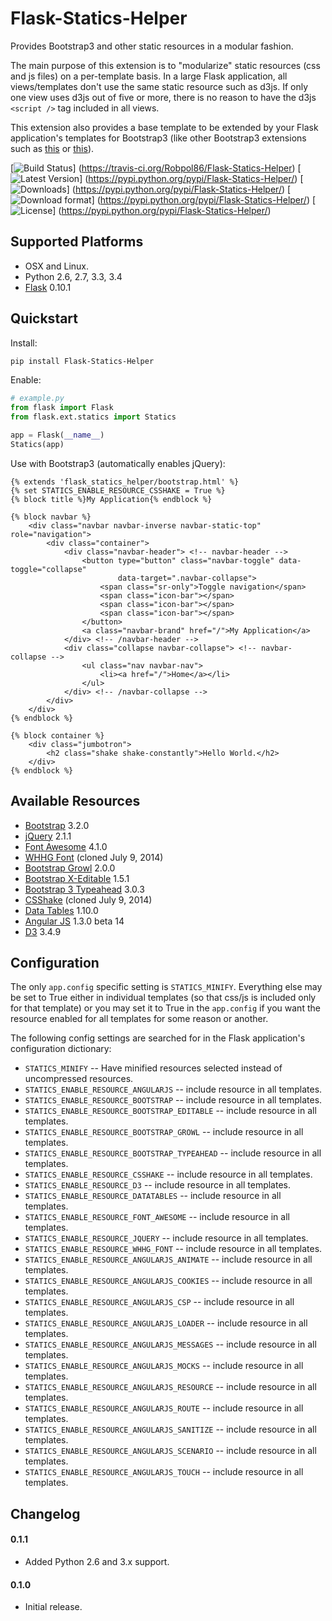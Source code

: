 # Flask-Statics-Helper

Provides Bootstrap3 and other static resources in a modular fashion.

The main purpose of this extension is to "modularize" static resources (css and js files) on a per-template basis. In a
large Flask application, all views/templates don't use the same static resource such as d3js. If only one view uses d3js
out of five or more, there is no reason to have the d3js `<script />` tag included in all views.

This extension also provides a base template to be extended by your Flask application's templates for Bootstrap3 (like
other Bootstrap3 extensions such as [this](https://github.com/mbr/flask-bootstrap) or
[this](https://github.com/ryanolson/flask-bootstrap3)).

[![Build Status](https://travis-ci.org/Robpol86/Flask-Statics-Helper.svg?branch=master)]
(https://travis-ci.org/Robpol86/Flask-Statics-Helper)
[![Latest Version](https://pypip.in/version/Flask-Statics-Helper/badge.png)]
(https://pypi.python.org/pypi/Flask-Statics-Helper/)
[![Downloads](https://pypip.in/download/Flask-Statics-Helper/badge.png)]
(https://pypi.python.org/pypi/Flask-Statics-Helper/)
[![Download format](https://pypip.in/format/Flask-Statics-Helper/badge.png)]
(https://pypi.python.org/pypi/Flask-Statics-Helper/)
[![License](https://pypip.in/license/Flask-Statics-Helper/badge.png)]
(https://pypi.python.org/pypi/Flask-Statics-Helper/)

## Supported Platforms

* OSX and Linux.
* Python 2.6, 2.7, 3.3, 3.4
* [Flask](http://flask.pocoo.org/) 0.10.1

## Quickstart

Install:
```bash
pip install Flask-Statics-Helper
```

Enable:
```python
# example.py
from flask import Flask
from flask.ext.statics import Statics

app = Flask(__name__)
Statics(app)
```

Use with Bootstrap3 (automatically enables jQuery):
```html+django
{% extends 'flask_statics_helper/bootstrap.html' %}
{% set STATICS_ENABLE_RESOURCE_CSSHAKE = True %}
{% block title %}My Application{% endblock %}

{% block navbar %}
    <div class="navbar navbar-inverse navbar-static-top" role="navigation">
        <div class="container">
            <div class="navbar-header"> <!-- navbar-header -->
                <button type="button" class="navbar-toggle" data-toggle="collapse"
                        data-target=".navbar-collapse">
                    <span class="sr-only">Toggle navigation</span>
                    <span class="icon-bar"></span>
                    <span class="icon-bar"></span>
                    <span class="icon-bar"></span>
                </button>
                <a class="navbar-brand" href="/">My Application</a>
            </div> <!-- /navbar-header -->
            <div class="collapse navbar-collapse"> <!-- navbar-collapse -->
                <ul class="nav navbar-nav">
                    <li><a href="/">Home</a></li>
                </ul>
            </div> <!-- /navbar-collapse -->
        </div>
    </div>
{% endblock %}

{% block container %}
    <div class="jumbotron">
        <h2 class="shake shake-constantly">Hello World.</h2>
    </div>
{% endblock %}
```

## Available Resources

* [Bootstrap](http://getbootstrap.com/) 3.2.0
* [jQuery](http://jquery.com/) 2.1.1
* [Font Awesome](http://fortawesome.github.io/Font-Awesome/) 4.1.0
* [WHHG Font](http://www.webhostinghub.com/glyphs/) (cloned July 9, 2014)
* [Bootstrap Growl](https://github.com/mouse0270/bootstrap-growl) 2.0.0
* [Bootstrap X-Editable](http://vitalets.github.io/x-editable/) 1.5.1
* [Bootstrap 3 Typeahead](https://github.com/bassjobsen/Bootstrap-3-Typeahead) 3.0.3
* [CSShake](https://github.com/elrumordelaluz/csshake) (cloned July 9, 2014)
* [Data Tables](http://datatables.net/) 1.10.0
* [Angular JS](https://angularjs.org/) 1.3.0 beta 14
* [D3](http://d3js.org/) 3.4.9

## Configuration

The only `app.config` specific setting is `STATICS_MINIFY`. Everything else may be set to True either in individual
templates (so that css/js is included only for that template) or you may set it to True in the `app.config` if you want
the resource enabled for all templates for some reason or another.

The following config settings are searched for in the Flask application's configuration dictionary:
* `STATICS_MINIFY` -- Have minified resources selected instead of uncompressed resources.
* `STATICS_ENABLE_RESOURCE_ANGULARJS` -- include resource in all templates.
* `STATICS_ENABLE_RESOURCE_BOOTSTRAP` -- include resource in all templates.
* `STATICS_ENABLE_RESOURCE_BOOTSTRAP_EDITABLE` --  include resource in all templates.
* `STATICS_ENABLE_RESOURCE_BOOTSTRAP_GROWL` --  include resource in all templates.
* `STATICS_ENABLE_RESOURCE_BOOTSTRAP_TYPEAHEAD` --  include resource in all templates.
* `STATICS_ENABLE_RESOURCE_CSSHAKE` --  include resource in all templates.
* `STATICS_ENABLE_RESOURCE_D3` --  include resource in all templates.
* `STATICS_ENABLE_RESOURCE_DATATABLES` --  include resource in all templates.
* `STATICS_ENABLE_RESOURCE_FONT_AWESOME` --  include resource in all templates.
* `STATICS_ENABLE_RESOURCE_JQUERY` --  include resource in all templates.
* `STATICS_ENABLE_RESOURCE_WHHG_FONT` --  include resource in all templates.
* `STATICS_ENABLE_RESOURCE_ANGULARJS_ANIMATE` --  include resource in all templates.
* `STATICS_ENABLE_RESOURCE_ANGULARJS_COOKIES` --  include resource in all templates.
* `STATICS_ENABLE_RESOURCE_ANGULARJS_CSP` --  include resource in all templates.
* `STATICS_ENABLE_RESOURCE_ANGULARJS_LOADER` --  include resource in all templates.
* `STATICS_ENABLE_RESOURCE_ANGULARJS_MESSAGES` --  include resource in all templates.
* `STATICS_ENABLE_RESOURCE_ANGULARJS_MOCKS` --  include resource in all templates.
* `STATICS_ENABLE_RESOURCE_ANGULARJS_RESOURCE` --  include resource in all templates.
* `STATICS_ENABLE_RESOURCE_ANGULARJS_ROUTE` --  include resource in all templates.
* `STATICS_ENABLE_RESOURCE_ANGULARJS_SANITIZE` --  include resource in all templates.
* `STATICS_ENABLE_RESOURCE_ANGULARJS_SCENARIO` --  include resource in all templates.
* `STATICS_ENABLE_RESOURCE_ANGULARJS_TOUCH` --  include resource in all templates.

## Changelog

#### 0.1.1

* Added Python 2.6 and 3.x support.

#### 0.1.0

* Initial release.
